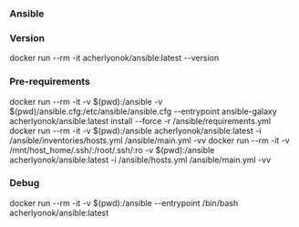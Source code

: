 ### Ansible

### Version
docker run --rm -it acherlyonok/ansible:latest --version

### Pre-requirements
docker run --rm -it -v $(pwd):/ansible -v $(pwd)/ansible.cfg:/etc/ansible/ansible.cfg --entrypoint ansible-galaxy acherlyonok/ansible:latest install --force -r /ansible/requirements.yml
docker run --rm -it -v $(pwd):/ansible acherlyonok/ansible:latest -i /ansible/inventories/hosts.yml /ansible/main.yml -vv
docker run --rm -it -v /mnt/host_home/.ssh/:/root/.ssh/:ro -v $(pwd):/ansible acherlyonok/ansible:latest -i /ansible/hosts.yml /ansible/main.yml -vv

### Debug
docker run --rm -it -v $(pwd):/ansible --entrypoint /bin/bash acherlyonok/ansible:latest
